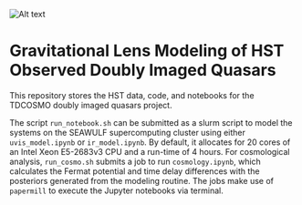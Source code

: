 ![Alt text](tdcosmo.png)

# Gravitational Lens Modeling of HST Observed Doubly Imaged Quasars

This repository stores the HST data, code, and notebooks for the TDCOSMO doubly imaged quasars project. 

The script ```run_notebook.sh``` can be submitted as a slurm script to model the systems on the SEAWULF supercomputing cluster using either ```uvis_model.ipynb``` or ```ir_model.ipynb```. By default, it allocates for 20 cores of an Intel Xeon E5-2683v3 CPU and a run-time of 4 hours. For cosmological analysis, ```run_cosmo.sh``` submits a job to run ```cosmology.ipynb```, which calculates the Fermat potential and time delay differences with the posteriors generated from the modeling routine. The jobs make use of ```papermill``` to execute the Jupyter notebooks via terminal.